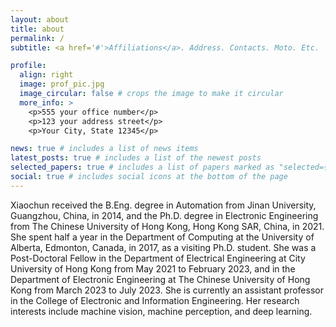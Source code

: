```yaml
---
layout: about
title: about
permalink: /
subtitle: <a href='#'>Affiliations</a>. Address. Contacts. Moto. Etc.

profile:
  align: right
  image: prof_pic.jpg
  image_circular: false # crops the image to make it circular
  more_info: >
    <p>555 your office number</p>
    <p>123 your address street</p>
    <p>Your City, State 12345</p>

news: true # includes a list of news items
latest_posts: true # includes a list of the newest posts
selected_papers: true # includes a list of papers marked as "selected={true}"
social: true # includes social icons at the bottom of the page
---
```


Xiaochun received the B.Eng. degree in Automation from Jinan University, Guangzhou, China, in 2014, and the Ph.D. degree in Electronic Engineering from The Chinese University of Hong Kong, Hong Kong SAR, China, in 2021. She spent half a year in the Department of Computing at the University of Alberta, Edmonton, Canada, in 2017, as a visiting Ph.D. student.
She was a Post-Doctoral Fellow in the Department of Electrical Engineering at City University of Hong Kong from May 2021 to February 2023, and in the Department of Electronic Engineering at The Chinese University of Hong Kong from March 2023 to July 2023. She is currently an assistant professor in the College of Electronic and Information Engineering. Her research interests include machine vision, machine perception, and deep learning.

